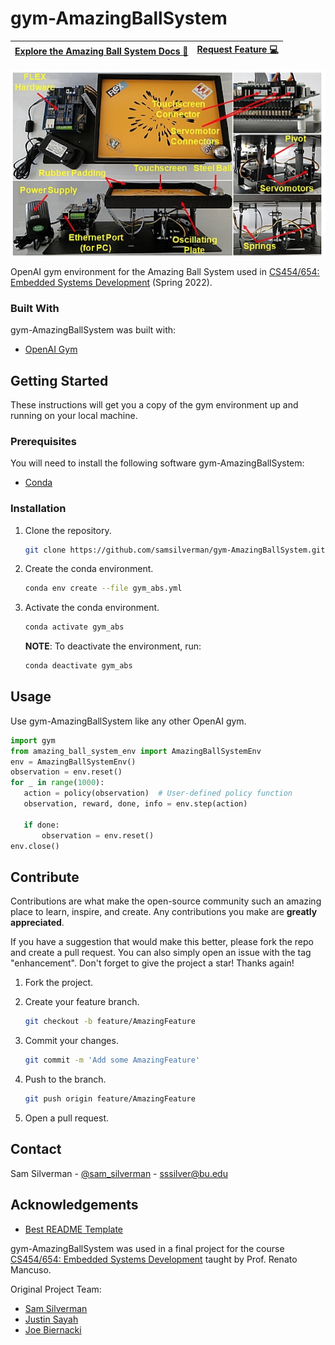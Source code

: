 # gym-AmazingBallSystem

| [Explore the Amazing Ball System Docs 📖](https://cs-people.bu.edu/rmancuso/courses/cs454_654-sp22/docs.php) | [Request Feature 💻](https://github.com/samsilverman/gym-AmazingBallSystem/issues) |
|--------------------|-------------------|

![gym-AmazingBallSystem Spashscreen](misc/images/splashscreen.png)

OpenAI gym environment for the Amazing Ball System used in [CS454/654: Embedded Systems Development](https://cs-people.bu.edu/rmancuso/courses/cs454_654-sp22/) (Spring 2022).

### Built With

gym-AmazingBallSystem was built with:

* [OpenAI Gym](https://www.gymlibrary.ml/#)

## Getting Started

These instructions will get you a copy of the gym environment up and running on your local machine.

### Prerequisites

You will need to install the following software gym-AmazingBallSystem:

* [Conda](https://docs.conda.io/en/latest/)

### Installation

1. Clone the repository.

    ```bash
    git clone https://github.com/samsilverman/gym-AmazingBallSystem.git
    ```

2. Create the conda environment.

    ```bash
    conda env create --file gym_abs.yml
    ```

3. Activate the conda environment.

    ```bash
    conda activate gym_abs
    ```

    **NOTE**: To deactivate the environment, run:

    ```bash
    conda deactivate gym_abs
    ```

## Usage

Use gym-AmazingBallSystem like any other OpenAI gym.

```python
import gym
from amazing_ball_system_env import AmazingBallSystemEnv
env = AmazingBallSystemEnv()
observation = env.reset()
for _ in range(1000):
   action = policy(observation)  # User-defined policy function
   observation, reward, done, info = env.step(action)

   if done:
       observation = env.reset()
env.close()
```

## Contribute

Contributions are what make the open-source community such an amazing place to learn, inspire, and create. Any contributions you make are **greatly appreciated**.

If you have a suggestion that would make this better, please fork the repo and create a pull request. You can also simply open an issue with the tag "enhancement". Don't forget to give the project a star! Thanks again!

1. Fork the project.

2. Create your feature branch.

    ```bash
    git checkout -b feature/AmazingFeature
    ```

3. Commit your changes.

    ```bash
    git commit -m 'Add some AmazingFeature'
    ```

4. Push to the branch.

    ```bash
    git push origin feature/AmazingFeature
    ```

5. Open a pull request.

## Contact

Sam Silverman - [@sam_silverman](https://twitter.com/sam_silverman) - [sssilver@bu.edu](mailto:sssilver@bu.edu)

## Acknowledgements

* [Best README Template](https://github.com/othneildrew/Best-README-Template)

gym-AmazingBallSystem was used in a final project for the course [CS454/654: Embedded Systems Development](https://cs-people.bu.edu/rmancuso/courses/cs454_654-sp22/) taught by Prof. Renato Mancuso.

Original Project Team:

* [Sam Silverman](https://github.com/samsilverman)
* [Justin Sayah](https://github.com/justin-sayah)
* [Joe Biernacki](https://www.linkedin.com/in/jwbiernacki)
